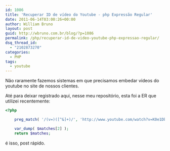 ```yaml
---
id: 1086
title: 'Recuperar ID de vídeo do Youtube - php Expressão Regular'
date: 2011-06-14T03:00:26+00:00
author: William Bruno
layout: post
guid: http://wbruno.com.br/blog/?p=1086
permalink: /php/recuperar-id-de-video-youtube-php-expressao-regular/
dsq_thread_id:
  - "2102873270"
categories:
  - PHP
tags:
  - youtube
---
```

Não raramente fazemos sistemas em que precisamos embedar vídeos do youtube no site de nossos clientes.

<!--more-->

Até para deixar registrado aqui, nesse meu repositório, esta foi a ER que utilizei recentemente:

``` php
<?php

    preg_match( '/(v=)([^&]+)/', 'http://www.youtube.com/watch?v=K0e1DbvE0bg&feature=topvideos_music', $matches );

    var_dump( $matches[2] );
    return $matches;
```

é isso, post rápido.
